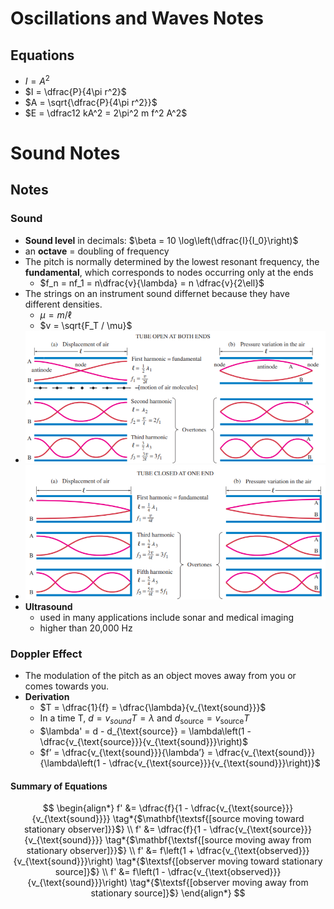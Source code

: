  # Oscillations and Waves Notes

## Equations

- $I = A^2$
- $I = \dfrac{P}{4\pi r^2}$
- $A = \sqrt{\dfrac{P}{4\pi r^2}}$
- $E = \dfrac12 kA^2 =  2\pi^2 m f^2 A^2$

# Sound Notes

## Notes

### Sound

- **Sound level** in decimals: $\beta = 10 \log\left(\dfrac{I}{I_0}\right)$
- an **octave** = doubling of frequency
- The pitch is normally determined by the lowest resonant frequency, the **fundamental**, which corresponds to nodes occurring only at the ends
  - $f_n = nf_1 = n\dfrac{v}{\lambda} = n \dfrac{v}{2\ell}$
- The strings on an instrument sound differnet because they have different densities.
  - $\mu = m/\ell$
  - $v = \sqrt{F_T / \mu}$
- <img src="../images/OpenTubeHarmonics.png" style="zoom:70%;" />
- <img src="../images/OneEndClosedTubeHarmonics.png" style="zoom:70%;" />
- **Ultrasound** 
  - used in many applications include sonar and medical imaging
  - higher than 20,000 Hz

### Doppler Effect

- The modulation of the pitch as an object moves away from you or comes towards you. 
- **Derivation**
  - $T = \dfrac{1}{f} = \dfrac{\lambda}{v_{\text{sound}}}$
  - In a time T, $d = v_{sound}T = \lambda$ and $d_{\text{source}} = v_{\text{source}}T$
  - $\lambda' = d - d_{\text{source}} = \lambda\left(1 - \dfrac{v_{\text{source}}}{v_{\text{sound}}}\right)$
  - $f’ = \dfrac{v_{\text{sound}}}{\lambda’} = \dfrac{v_{\text{sound}}}{\lambda\left(1 - \dfrac{v_{\text{source}}}{v_{\text{sound}}}\right)}$

#### Summary of Equations

$$
\begin{align*}
f' &= \dfrac{f}{1 - \dfrac{v_{\text{source}}}{v_{\text{sound}}}} 
\tag*{$\mathbf{\textsf{[source moving toward stationary observer]}}$} \\
f' &= \dfrac{f}{1 - \dfrac{v_{\text{source}}}{v_{\text{sound}}}} 
\tag*{$\mathbf{\textsf{[source moving away from stationary observer]}}$} \\
f' &= f\left(1 + \dfrac{v_{\text{observed}}}{v_{\text{sound}}}\right) \tag*{$\textsf{[observer moving toward stationary source]}$} \\
f' &= f\left(1 - \dfrac{v_{\text{observed}}}{v_{\text{sound}}}\right) \tag*{$\textsf{[observer moving away from stationary source]}$}
\end{align*}
$$

